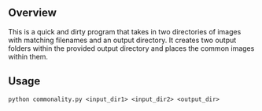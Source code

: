 ## Overview
This is a quick and dirty program that takes in two directories of images with matching filenames and an output directory. It creates two output folders within the provided output directory and places the common images within them.

## Usage 
`python commonality.py <input_dir1> <input_dir2> <output_dir>` 